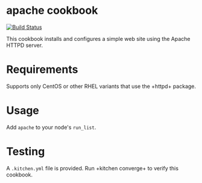 # apache cookbook
[![Build Status](https://travis-ci.org/tim-pl-m/ProxyCookbook.svg?branch=master)](https://travis-ci.org/tim-pl-m/ProxyCookbook)

This cookbook installs and configures a simple web site using the Apache HTTPD server.

Requirements
============
Supports only CentOS or other RHEL variants that use the +httpd+ package.

Usage
=====
Add `apache` to your node's `run_list`.

Testing
=======
A `.kitchen.yml` file is provided.  Run +kitchen converge+ to verify this cookbook.
